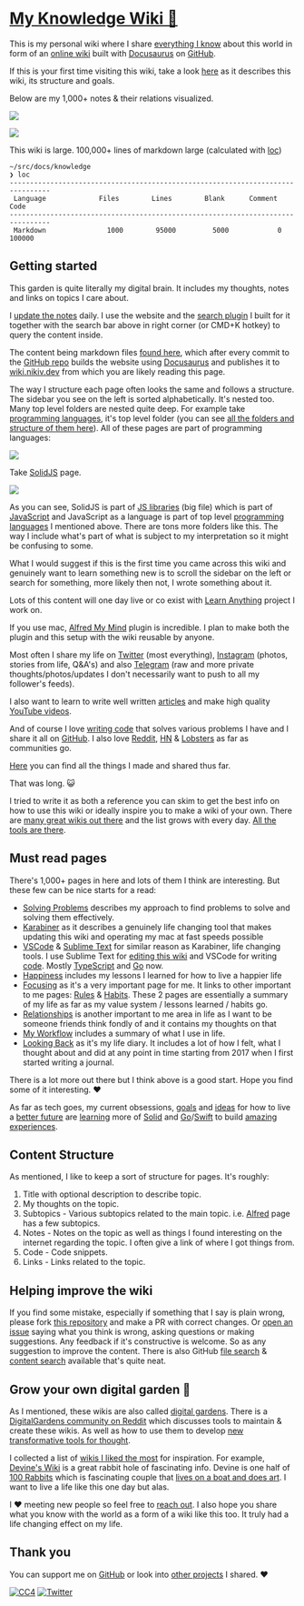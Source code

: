 # [My Knowledge Wiki 🌿](https://wiki.nikiv.dev)

This is my personal wiki where I share [everything I know](https://wiki.nikiv.dev/sharing/everything-I-know) about this world in form of an [online wiki](https://wiki.nikiv.dev) built with [Docusaurus](https://wiki.nikiv.dev/tools/docusaurus) on [GitHub](https://github.com/nikitavoloboev/knowledge).

If this is your first time visiting this wiki, take a look [here](#getting-started) as it describes this wiki, its structure and goals.

Below are my 1,000+ notes & their relations visualized.

![](https://i.imgur.com/SbhfKGm.png)

![](https://i.imgur.com/ODDdwde.png)

This wiki is large. 100,000+ lines of markdown large (calculated with [loc](https://github.com/cgag/loc))

```
~/src/docs/knowledge
❯ loc
--------------------------------------------------------------------------------
 Language             Files        Lines        Blank      Comment         Code
--------------------------------------------------------------------------------
 Markdown               1000        95000         5000            0        100000
```

## Getting started

This garden is quite literally my digital brain. It includes my thoughts, notes and links on topics I care about.

I [update the notes](https://wiki.nikiv.dev/other/wiki-workflow) daily. I use the website and the [search plugin](https://github.com/nikitavoloboev/alfred-my-mind) I built for it together with the search bar above in right corner (or CMD+K hotkey) to query the content inside.

The content being markdown files [found here](https://github.com/nikitavoloboev/knowledge/tree/main/docs), which after every commit to the [GitHub repo](https://github.com/nikitavoloboev/knowledge) builds the website using [Docusaurus](https://wiki.nikiv.dev/tools/docusaurus) and publishes it to [wiki.nikiv.dev](https://wiki.nikiv.dev) from which you are likely reading this page.

The way I structure each page often looks the same and follows a structure. The sidebar you see on the left is sorted alphabetically. It's nested too. Many top level folders are nested quite deep. For example take [programming languages](https://wiki.nikiv.dev/programming-languages/), it's top level folder (you can see [all the folders and structure of them here](https://github.com/nikitavoloboev/knowledge/blob/main/SUMMARY.md)). All of these pages are part of programming languages:

![](https://i.imgur.com/wBj77ch.png)

Take [SolidJS](https://wiki.nikiv.dev/programming-languages/javascript/js-libraries/solid) page.

![](https://i.imgur.com/2DdQKxl.png)

As you can see, SolidJS is part of [JS libraries](https://wiki.nikiv.dev/programming-languages/javascript/js-libraries/) (big file) which is part of [JavaScript](https://wiki.nikiv.dev/programming-languages/javascript/) and JavaScript as a language is part of top level [programming languages](https://wiki.nikiv.dev/programming-languages/) I mentioned above. There are tons more folders like this. The way I include what's part of what is subject to my interpretation so it might be confusing to some.

What I would suggest if this is the first time you came across this wiki and genuinely want to learn something new is to scroll the sidebar on the left or search for something, more likely then not, I wrote something about it.

Lots of this content will one day live or co exist with [Learn Anything](https://wiki.nikiv.dev/ideas/learn-anything) project I work on.

If you use mac, [Alfred My Mind](https://github.com/nikitavoloboev/alfred-my-mind) plugin is incredible. I plan to make both the plugin and this setup with the wiki reusable by anyone.

Most often I share my life on [Twitter](https://twitter.com/nikitavoloboev) (most everything), [Instagram](https://www.instagram.com/nikitavoloboev/) (photos, stories from life, Q&A's) and also [Telegram](https://t.me/niki_log) (raw and more private thoughts/photos/updates I don't necessarily want to push to all my follower's feeds).

I also want to learn to write well written [articles](https://wiki.nikiv.dev/sharing/my-articles) and make high quality [YouTube videos](https://www.youtube.com/channel/UCEKqrUfr_FMKIO9XSJS4vDw/videos).

And of course I love [writing code](https://wiki.nikiv.dev/sharing/my-github) that solves various problems I have and I share it all on [GitHub](https://github.com/nikitavoloboev). I also love [Reddit](https://reddit.com/user/nikivi), [HN](https://news.ycombinator.com/user?id=nikivi) & [Lobsters](https://lobste.rs/u/nikivi) as far as communities go.

[Here](https://wiki.nikiv.dev/sharing/) you can find all the things I made and shared thus far.

That was long. 😺

I tried to write it as both a reference you can skim to get the best info on how to use this wiki or ideally inspire you to make a wiki of your own. There are [many great wikis out there](https://wiki.nikiv.dev/other/wiki-workflow#similar-wikis-i-liked) and the list grows with every day. [All the tools are there](https://wiki.nikiv.dev/other/wiki-workflow).

## Must read pages

There's 1,000+ pages in here and lots of them I think are interesting. But these few can be nice starts for a read:

- [Solving Problems](https://wiki.nikiv.dev/research/solving-problems) describes my approach to find problems to solve and solving them effectively.
- [Karabiner](https://wiki.nikiv.dev/macOS/apps/karabiner/) as it describes a genuinely life changing tool that makes updating this wiki and operating my mac at fast speeds possible
- [VSCode](https://wiki.nikiv.dev/text-editors/vs-code/) & [Sublime Text](https://wiki.nikiv.dev/text-editors/sublime-text/) for similar reason as Karabiner, life changing tools. I use Sublime Text for [editing this wiki](https://wiki.nikiv.dev/other/wiki-workflow) and VSCode for writing [code](https://wiki.nikiv.dev/programming/). Mostly [TypeScript](https://wiki.nikiv.dev/programming-languages/typescript/) and [Go](https://wiki.nikiv.dev/programming-languages/go) now.
- [Happiness](https://wiki.nikiv.dev/life/happiness) includes my lessons I learned for how to live a happier life
- [Focusing](https://wiki.nikiv.dev/focusing/) as it's a very important page for me. It links to other important to me pages: [Rules](https://wiki.nikiv.dev/focusing/rules) & [Habits](https://wiki.nikiv.dev/focusing/habits). These 2 pages are essentially a summary of my life as far as my value system / lessons learned / habits go.
- [Relationships](https://wiki.nikiv.dev/relationships/) is another important to me area in life as I want to be someone friends think fondly of and it contains my thoughts on that
- [My Workflow](https://wiki.nikiv.dev/sharing/my-workflow) includes a summary of what I use in life.
- [Looking Back](https://wiki.nikiv.dev/looking-back/) as it's my life diary. It includes a lot of how I felt, what I thought about and did at any point in time starting from 2017 when I first started writing a journal.

There is a lot more out there but I think above is a good start. Hope you find some of it interesting. ♥️

As far as tech goes, my current obsessions, [goals](https://wiki.nikiv.dev/focusing/goals) and [ideas](https://wiki.nikiv.dev/ideas/) for how to live a [better future](https://wiki.nikiv.dev/future/) are [learning](https://wiki.nikiv.dev/education/learning) more of [Solid](https://wiki.nikiv.dev/programming-languages/javascript/js-libraries/solid) and [Go](https://wiki.nikiv.dev/programming-languages/go/)/[Swift](https://wiki.nikiv.dev/programming-languages/swift/) to build [amazing experiences](https://wiki.nikiv.dev/design/design-inspiration).

## Content Structure

As mentioned, I like to keep a sort of structure for pages. It's roughly:

1. Title with optional description to describe topic.
2. My thoughts on the topic.
3. Subtopics - Various subtopics related to the main topic. i.e. [Alfred](https://wiki.nikiv.dev/macOS/apps/alfred/) page has a few subtopics.
4. Notes - Notes on the topic as well as things I found interesting on the internet regarding the topic. I often give a link of where I got things from.
5. Code - Code snippets.
6. Links - Links related to the topic.

## Helping improve the wiki

If you find some mistake, especially if something that I say is plain wrong, please fork [this repository](https://github.com/nikitavoloboev/knowledge) and make a PR with correct changes. Or [open an issue](https://github.com/nikitavoloboev/knowledge/issues/new) saying what you think is wrong, asking questions or making suggestions. Any feedback if it's constructive is welcome. So as any suggestion to improve the content. There is also GitHub [file search](https://github.com/nikitavoloboev/knowledge/find/main) & [content search](https://github.com/nikitavoloboev/knowledge/search?q=karabiner&unscoped_q=karabiner) available that's quite neat.

## Grow your own digital garden 🌱

As I mentioned, these wikis are also called [digital gardens](https://joelhooks.com/digital-garden). There is a [DigitalGardens community on Reddit](https://www.reddit.com/r/DigitalGardens/) which discusses tools to maintain & create these wikis. As well as how to use them to develop [new transformative tools for thought](https://numinous.productions/ttft/).

I collected a list of [wikis I liked the most](https://wiki.nikiv.dev/other/wiki-workflow#similar-wikis-i-liked) for inspiration. For example, [Devine's Wiki](https://wiki.xxiivv.com/site/home.html) is a great rabbit hole of fascinating info. Devine is one half of [100 Rabbits](https://100r.co/site/home.html) which is fascinating couple that [lives on a boat and does art](https://www.youtube.com/watch?v=BW32yUEymvU). I want to live a life like this one day but alas.

I ♥️ meeting new people so feel free to [reach out](https://twitter.com/nikitavoloboev). I also hope you share what you know with the world as a form of a wiki like this too. It truly had a life changing effect on my life.

## Thank you

You can support me on [GitHub](https://github.com/sponsors/nikitavoloboev) or look into [other projects](https://nikiv.dev/projects) I shared. ♥️

[![CC4](https://img.shields.io/badge/license-CC4-0a0a0a.svg?style=flat&colorA=0a0a0a)](https://creativecommons.org/licenses/by/4.0/) [![Twitter](http://bit.ly/nikitatweet)](https://twitter.com/nikitavoloboev)
